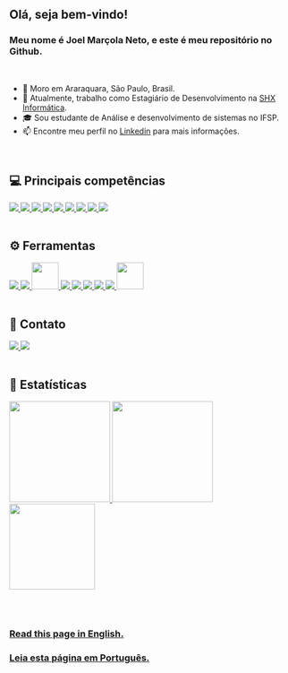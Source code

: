 ## Olá, seja bem-vindo!

### Meu nome é Joel Marçola Neto, e este é meu repositório no Github. 

<br>

- 📌 Moro em Araraquara, São Paulo, Brasil.
- 🏢 Atualmente, trabalho como Estagiário de Desenvolvimento na <a href="https://shx.com.br/solucao/" target="_blank">SHX Informática</a>.
- 🎓 Sou estudante de Análise e desenvolvimento de sistemas no IFSP.
- 📫 Encontre meu perfil no <a href="https://www.linkedin.com/in/joelmarcolaneto" target="_blank">Linkedin</a> para mais informações.

<br>

## 💻 Principais competências

<div>
  <a href="https://angular.io/" target="_blank">
    <img src="https://skillicons.dev/icons?i=angular"/>
  </a>
  <a href="https://www.java.com/pt-BR/" target="_blank">
    <img src="https://skillicons.dev/icons?i=java"/>
  </a>
  <a href="https://spring.io/" target="_blank">
    <img src="https://skillicons.dev/icons?i=spring"/>
  </a>
  <a href="https://developer.mozilla.org/pt-BR/docs/Web/HTML" target="_blank">
    <img src="https://skillicons.dev/icons?i=html"/>
  </a>
  <a href="https://developer.mozilla.org/pt-BR/docs/Web/CSS" target="_blank">
    <img src="https://skillicons.dev/icons?i=css"/>
  </a>
  <a href="https://sass-lang.com" target="_blank">
    <img src="https://skillicons.dev/icons?i=sass"/>
  </a>
  <a href="https://developer.mozilla.org/pt-BR/docs/Web/JavaScript" target="_blank">
    <img src="https://skillicons.dev/icons?i=js"/>
  </a>
  <a href="https://www.typescriptlang.org/pt/" target="_blank">
    <img src="https://skillicons.dev/icons?i=ts"/>
  </a>
  <a href="https://www.w3schools.com/c/" target="_blank">
    <img src="https://skillicons.dev/icons?i=c"/>
  </a>
</div>

<br>

## ⚙️ Ferramentas

<div>  
  <a href="https://code.visualstudio.com" target="_blank">
    <img src="https://skillicons.dev/icons?i=vscode"/>
  </a>
  <a href="https://eclipseide.org/" target="_blank">
    <img src="https://skillicons.dev/icons?i=eclipse"/>
  </a>
  <a href="https://www.postman.com" target="_blank">
    <img src="https://i.postimg.cc/QNyBTNVk/postman.png" width="48" height="48"/>
  </a>
  <a href="https://git-scm.com" target="_blank">
    <img src="https://skillicons.dev/icons?i=git"/>
  </a>
  <a href="https://github.com" target="_blank">
    <img src="https://skillicons.dev/icons?i=github"/>
  </a>
  <a href="https://about.gitlab.com/" target="_blank">
    <img src="https://skillicons.dev/icons?i=gitlab"/>
  </a>
  <a href="https://www.postgresql.org" target="_blank">
    <img src="https://skillicons.dev/icons?i=postgres"/>
  </a>
  <a href="https://www.adobe.com/br/products/photoshop.html" target="_blank">
    <img src="https://skillicons.dev/icons?i=ps"/>
  </a>
  <a href="https://npmjs.com" target="_blank">
    <img src="https://i.postimg.cc/zBfCqdPJ/npm.png" width="48" height="48"/>
  </a>
</div>

<br>

## 📱 Contato 
<div>
  <a href="https://www.linkedin.com/in/joelmarcolaneto" target="_blank">
    <img src="https://img.shields.io/badge/-LinkedIn-%230077B5?style=for-the-badge&logo=linkedin&logoColor=white" target="_blank"/>
  </a>
  <a href="mailto:joelneto441@gmail.com" target="_blank">
    <img src="https://img.shields.io/badge/email-FFFFF?style=for-the-badge&logo=gmail&logoColor=black&color=white" target="_blank"/>
  </a>
</div>

<br>

## 🚀 Estatísticas

<div>
  <a href="https://github.com/JoelMNeto">
    <img loading="lazy" height="180em" src="https://github-readme-stats.vercel.app/api/top-langs/?username=JoelMNeto&layout=compact&langs_count=7&theme=radical"/>
    <img loading="lazy" height="180em" src="https://github-readme-stats.vercel.app/api/?username=JoelMNeto&show_icons=true&include_all_commits=true&theme=radical"/>
    <img loading="lazy" height="153em" src="http://github-readme-streak-stats.herokuapp.com/?user=JoelMNeto&amp;theme=radical">
  </a>
</div>

##

<br>

### <a href="https://github.com/JoelMNeto/JoelMNeto/blob/main/./README-en.md">Read this page in English.</a>  

### <a align="rigth" href="https://github.com/JoelMNeto/JoelMNeto/blob/main/README.md">Leia esta página em Português.</a>
